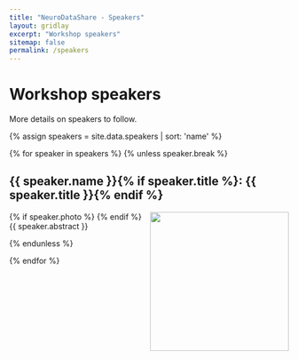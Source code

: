 ```yaml
---
title: "NeuroDataShare - Speakers"
layout: gridlay
excerpt: "Workshop speakers"
sitemap: false
permalink: /speakers
---
```

# Workshop speakers

More details on speakers to follow.

<div class="row">
  {% assign speakers = site.data.speakers | sort: 'name' %}

  {% for speaker in speakers %}
  {% unless speaker.break %}
  <div class="col-sm-12">
  <p></p>
  <h2 id="{{ speaker.name }}">
  {{ speaker.name }}{% if speaker.title %}: {{ speaker.title }}{% endif %}
  </h2>
  <p>
  {% if speaker.photo %}
  <img src="{{ site.url }}{{ site.baseurl }}/images/speakers/{{ speaker.photo }}" style="width: 250px; float: right">
  {% endif %}
  {{ speaker.abstract }}
  </p>
  </div>
  {% endunless %}

  {% endfor %}

</div>
